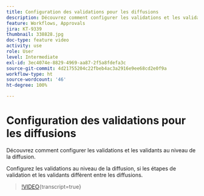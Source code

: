 ```yaml
---
title: Configuration des validations pour les diffusions
description: Découvrez comment configurer les validations et les validants au niveau de la diffusion.
feature: Workflows, Approvals
jira: KT-9339
thumbnail: 338828.jpg
doc-type: feature video
activity: use
role: User
level: Intermediate
exl-id: 3ec4074e-8829-4969-aa87-2f5a8fdefa3c
source-git-commit: 4d21755204c22fbeb4ac3a2916e9ee68cd2e0f9a
workflow-type: ht
source-wordcount: '46'
ht-degree: 100%

---
```


# Configuration des validations pour les diffusions

Découvrez comment configurer les validations et les validants au niveau de la diffusion. 

Configurez les validations au niveau de la diffusion, si les étapes de validation et les validants diffèrent entre les diffusions.

>[!VIDEO](https://video.tv.adobe.com/v/3437647?quality=12&learn=on&captions=fre_fr){transcript=true}
